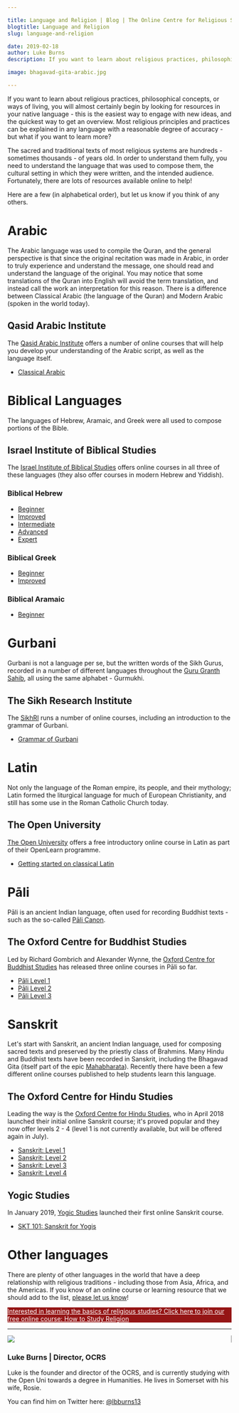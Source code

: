 ```yaml
---

title: Language and Religion | Blog | The Online Centre for Religious Studies
blogtitle: Language and Religion
slug: language-and-religion

date: 2019-02-18
author: Luke Burns
description: If you want to learn about religious practices, philosophical concepts, or ways of living, you will almost certainly begin by looking for resources in your native language - this is the easiest way to engage with new ideas, and the quickest way to get an overview. Most religious principles and practices can be explained in any language with a reasonable degree of accuracy - but what if you want to learn more?

image: bhagavad-gita-arabic.jpg

---
```


If you want to learn about religious practices, philosophical concepts, or ways of living, you will almost certainly begin by looking for resources in your native language - this is the easiest way to engage with new ideas, and the quickest way to get an overview. Most religious principles and practices can be explained in any language with a reasonable degree of accuracy - but what if you want to learn more?

The sacred and traditional texts of most religious systems are hundreds - sometimes thousands - of years old. In order to understand them fully, you need to understand the language that was used to compose them, the cultural setting in which they were written, and the intended audience. Fortunately, there are lots of resources available online to help!

Here are a few (in alphabetical order), but let us know if you think of any others. 

# Arabic
The Arabic language was used to compile the Quran, and the general perspective is that since the original recitation was made in Arabic, in order to truly experience and understand the message, one should read and understand the language of the original. You may notice that some translations of the Quran into English will avoid the term translation, and instead call the work an interpretation for this reason. There is a difference between Classical Arabic (the language of the Quran) and Modern Arabic (spoken in the world today).

## Qasid Arabic Institute
The <a target="_BLANK" href="https://qasidonline.com">Qasid Arabic Institute</a> offers a number of online courses that will help you develop your understanding of the Arabic script, as well as the language itself.

* <a target="_BLANK" href="https://qasidonline.com/classical-arabic/">Classical Arabic</a>

# Biblical Languages
The languages of Hebrew, Aramaic, and Greek were all used to compose portions of the Bible.

## Israel Institute of Biblical Studies
The <a target="_BLANK" href="http://israelbiblicalstudies.com/">Israel Institute of Biblical Studies</a> offers online courses in all three of these languages (they also offer courses in modern Hebrew and Yiddish).

### Biblical Hebrew
* <a target="_BLANK" href="https://israelbiblicalstudies.com/biblical-languages/biblical-hebrew-level-1/">Beginner</a>
* <a target="_BLANK" href="https://israelbiblicalstudies.com/biblical-languages/biblical-hebrew-level-2/">Improved</a>
* <a target="_BLANK" href="https://israelbiblicalstudies.com/biblical-languages/biblical-hebrew-level-3/">Intermediate</a>
* <a target="_BLANK" href="https://israelbiblicalstudies.com/biblical-languages/biblical-hebrew-level-4/">Advanced</a>
* <a target="_BLANK" href="https://israelbiblicalstudies.com/biblical-languages/biblical-hebrew-level-5/">Expert</a>

### Biblical Greek
* <a target="_BLANK" href="https://israelbiblicalstudies.com/biblical-languages/biblical-greek-part-1/">Beginner</a>
* <a target="_BLANK" href="https://israelbiblicalstudies.com/biblical-languages/biblical-greek-level-2/">Improved</a>

### Biblical Aramaic
* <a target="_BLANK" href="https://israelbiblicalstudies.com/biblical-languages/biblical-aramaic/">Beginner</a>

# Gurbani
Gurbani is not a language per se, but the written words of the Sikh Gurus, recorded in a number of different languages throughout the <a target="_BLANK" href="https://en.wikipedia.org/wiki/Guru_Granth_Sahib">Guru Granth Sahib</a>, all using the same alphabet - Gurmukhi.

## The Sikh Research Institute
The <a target="_BLANK" href="https://courses.sikhri.org">SikhRI</a> runs a number of online courses, including an introduction to the grammar of Gurbani.

* <a target="_BLANK" href="https://courses.sikhri.org/courses/grammar-of-gurbani">Grammar of Gurbani</a>

# Latin
Not only the language of the Roman empire, its people, and their mythology; Latin formed the liturgical language for much of European Christianity, and still has some use in the Roman Catholic Church today.

## The Open University
<a target="_BLANK" href="http://www.open.ac.uk/">The Open University</a> offers a free introductory online course in Latin as part of their OpenLearn programme.

* <a target="_BLANK" href="https://www.open.edu/openlearn/history-the-arts/getting-started-on-classical-latin/content-section-0?active-tab=description-tab">Getting started on classical Latin</a>

# Pāli
Pāli is an ancient Indian language, often used for recording Buddhist texts - such as the so-called <a target="_BLANK" href="https://en.wikipedia.org/wiki/Pāli_Canon">Pāli Canon</a>.

## The Oxford Centre for Buddhist Studies
Led by Richard Gombrich and Alexander Wynne, the <a target="_BLANK" href="">Oxford Centre for Buddhist Studies</a> has released three online courses in Pāli so far.

* <a target="_BLANK" href="https://www.ocbs-courses.org/catalogue/online-course/pali-level-1/">Pāli Level 1</a>
* <a target="_BLANK" href="https://www.ocbs-courses.org/catalogue/online-course/pali-level-2/">Pāli Level 2</a>
* <a target="_BLANK" href="https://www.ocbs-courses.org/catalogue/online-course/pali-level-3/">Pāli Level 3</a>

# Sanskrit
Let's start with Sanskrit, an ancient Indian language, used for composing sacred texts and preserved by the priestly class of Brahmins. Many Hindu and Buddhist texts have been recorded in Sanskrit, including the Bhagavad Gita (itself part of the epic <a target="_BLANK" href="https://en.wikipedia.org/wiki/Mahabharata">Mahabharata</a>). Recently there have been a few different online courses published to help students learn this language.

## The Oxford Centre for Hindu Studies
Leading the way is the <a target="_BLANK" href="https://ochs.org.uk">Oxford Centre for Hindu Studies</a>, who in April 2018 launched their initial online Sanskrit course; it's proved popular and they now offer levels 2 - 4 (level 1 is not currently available, but will be offered again in July).

* <a href="#">Sanskrit: Level 1</a>
* <a target="_BLANK" href="https://ochsonline.org/product/sanskrit-level-2/">Sanskrit: Level 2</a>
* <a target="_BLANK" href="https://ochsonline.org/product/sanskrit-level-3/">Sanskrit: Level 3</a>
* <a target="_BLANK" href="https://ochsonline.org/product/sanskrit-level-4/">Sanskrit: Level 4</a>

## Yogic Studies
In January 2019, <a target="_BLANK" href="https://www.yogicstudies.com">Yogic Studies</a> launched their first online Sanskrit course.

* <a target="_BLANK" href="https://www.yogicstudies.com/sanskrit-101">SKT 101: Sanskrit for Yogis</a>


# Other languages
There are plenty of other languages in the world that have a deep relationship with religious traditions - including those from Asia, Africa, and the Americas. If you know of an online course or learning resource that we should add to the list, [please let us know](/contact/)!

<a target="_BLANK" style="color: white" href="https://courses.oc-rs.org/courses/how-to-study-religion"><div class="container mb-3 p-3" style="background-color: #951515">
Interested in learning the basics of religious studies? Click here to join our free online course: How to Study Religion </div></a>

<hr>

<div class="card m-3 p-3">
<div class="row">
    <div class="col-sm-4" style="border-right: 1px solid grey">
        <img src="/img/luke-profile.jpg" class="rounded-circle" style="max-width: 100%">
    </div>
    <div class="col-sm-8">
        <h3>Luke Burns | <span class="muted small">Director, OCRS</span></h3>
        <p>Luke is the founder and director of the OCRS, and is currently studying with the Open Uni towards a degree in Humanities. He lives in Somerset with his wife, Rosie.</p>
        <p>You can find him on Twitter here: <a target="_BLANK" href="https://twitter.com/lbburns13">@lbburns13</a></p>
    </div>
</div>
</div>